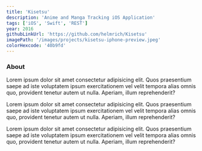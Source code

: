 ```yaml
---
title: 'Kisetsu'
description: 'Anime and Manga Tracking iOS Application'
tags: ['iOS', 'Swift', 'REST']
year: 2016
githubLinkUrl: 'https://github.com/helmrich/Kisetsu'
imagePath: '/images/projects/kisetsu-iphone-preview.jpeg'
colorHexcode: '40b9fd'
---
```


### About

Lorem ipsum dolor sit amet consectetur adipisicing elit. Quos praesentium saepe ad iste voluptatem ipsum exercitationem vel velit tempora alias omnis quo, provident tenetur autem ut nulla. Aperiam, illum reprehenderit?

Lorem ipsum dolor sit amet consectetur adipisicing elit. Quos praesentium saepe ad iste voluptatem ipsum exercitationem vel velit tempora alias omnis quo, provident tenetur autem ut nulla. Aperiam, illum reprehenderit?

Lorem ipsum dolor sit amet consectetur adipisicing elit. Quos praesentium saepe ad iste voluptatem ipsum exercitationem vel velit tempora alias omnis quo, provident tenetur autem ut nulla. Aperiam, illum reprehenderit?

